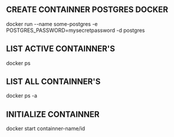 ## CREATE CONTAINNER POSTGRES DOCKER

docker run --name some-postgres -e POSTGRES_PASSWORD=mysecretpassword -d postgres

## LIST ACTIVE CONTAINNER'S

docker ps

## LIST ALL CONTAINNER'S

docker ps -a

## INITIALIZE CONTAINNER

docker start containner-name/id
